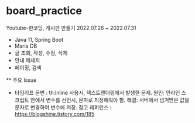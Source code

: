 # board_practice
Youtube-한코딩, 게시판 만들기
2022.07.26 ~ 2022.07.31

- Java 11, Spring Boot
- Maria DB
- 글 조회, 작성, 수정, 삭제
- 안내 메세지
- 페이징, 검색

** 주요 Issue
- 타임리프 문번 : th:lnline 사용시, 텍스트렌더링에서 발생한 문제.
  원인: 인라인 스크립트 안에서 변수를 선언시, 문자로 지정해줘야 함.
  해결: 서버에서 넘겨받은 값을 문자로 변경하여 변수에 저장.
  참고 레퍼런스 : https://blogshine.tistory.com/185
